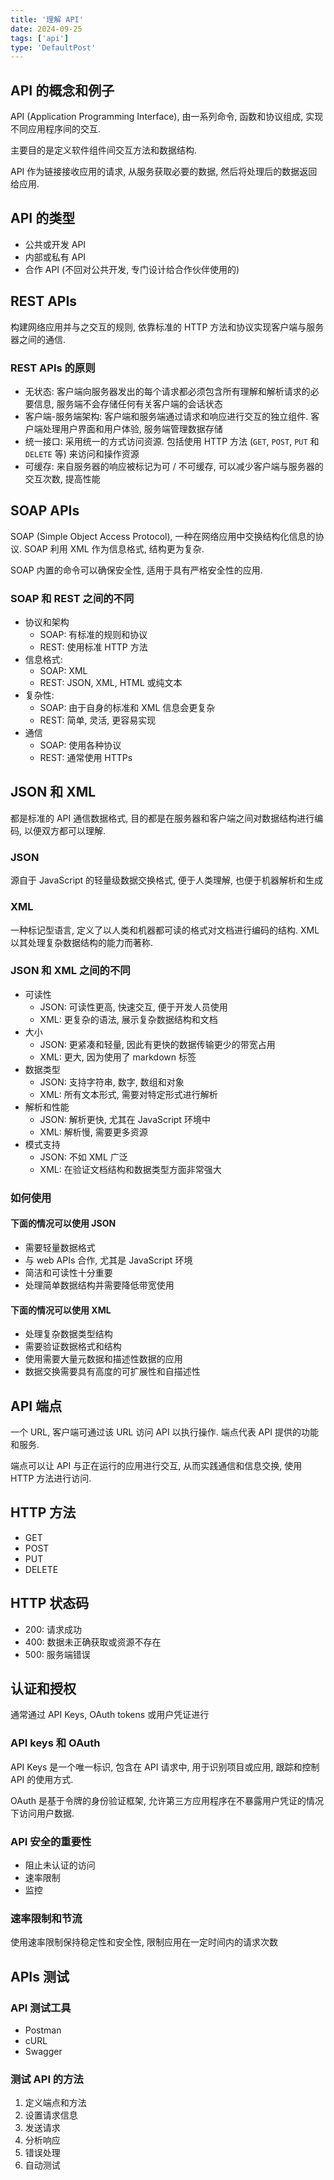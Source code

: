 ```yaml
---
title: '理解 API'
date: 2024-09-25
tags: ['api']
type: 'DefaultPost'
---
```


## API 的概念和例子

API (Application Programming Interface), 由一系列命令, 函数和协议组成, 实现不同应用程序间的交互.

主要目的是定义软件组件间交互方法和数据结构.

API 作为链接接收应用的请求, 从服务获取必要的数据, 然后将处理后的数据返回给应用.

## API 的类型

* 公共或开发 API
* 内部或私有 API
* 合作 API (不回对公共开发, 专门设计给合作伙伴使用的)

## REST APIs

构建网络应用并与之交互的规则, 依靠标准的 HTTP 方法和协议实现客户端与服务器之间的通信.

### REST APIs 的原则

* 无状态: 客户端向服务器发出的每个请求都必须包含所有理解和解析请求的必要信息, 服务端不会存储任何有关客户端的会话状态
* 客户端-服务端架构: 客户端和服务端通过请求和响应进行交互的独立组件. 客户端处理用户界面和用户体验, 服务端管理数据存储
* 统一接口: 采用统一的方式访问资源. 包括使用 HTTP 方法 (`GET`, `POST`, `PUT` 和 `DELETE` 等) 来访问和操作资源
* 可缓存: 来自服务器的响应被标记为可 / 不可缓存, 可以减少客户端与服务器的交互次数, 提高性能

## SOAP APIs

SOAP (Simple Object Access Protocol), 一种在网络应用中交换结构化信息的协议. SOAP 利用 XML 作为信息格式, 结构更为复杂.

SOAP 内置的命令可以确保安全性, 适用于具有严格安全性的应用.

### SOAP 和 REST 之间的不同

* 协议和架构
  * SOAP: 有标准的规则和协议
  * REST: 使用标准 HTTP 方法
* 信息格式:
  * SOAP: XML
  * REST: JSON, XML, HTML 或纯文本
* 复杂性:
  * SOAP: 由于自身的标准和 XML 信息会更复杂
  * REST: 简单, 灵活, 更容易实现
* 通信
  * SOAP: 使用各种协议
  * REST: 通常使用 HTTPs

## JSON 和 XML

都是标准的 API 通信数据格式, 目的都是在服务器和客户端之间对数据结构进行编码, 以便双方都可以理解.

### JSON

源自于 JavaScript 的轻量级数据交换格式, 便于人类理解, 也便于机器解析和生成

### XML

一种标记型语言, 定义了以人类和机器都可读的格式对文档进行编码的结构. XML 以其处理复杂数据结构的能力而著称.

### JSON 和 XML 之间的不同

* 可读性
  * JSON: 可读性更高, 快速交互, 便于开发人员使用
  * XML: 更复杂的语法, 展示复杂数据结构和文档
* 大小
  * JSON: 更紧凑和轻量, 因此有更快的数据传输更少的带宽占用
  * XML: 更大, 因为使用了 markdown 标签
* 数据类型
  * JSON: 支持字符串, 数字, 数组和对象
  * XML: 所有文本形式, 需要对特定形式进行解析
* 解析和性能
  * JSON: 解析更快, 尤其在 JavaScript 环境中
  * XML: 解析慢, 需要更多资源
* 模式支持
  * JSON: 不如 XML 广泛
  * XML: 在验证文档结构和数据类型方面非常强大

### 如何使用

#### 下面的情况可以使用 JSON

* 需要轻量数据格式
* 与 web APIs 合作, 尤其是 JavaScript 环境
* 简洁和可读性十分重要
* 处理简单数据结构并需要降低带宽使用

#### 下面的情况可以使用 XML

* 处理复杂数据类型结构
* 需要验证数据格式和结构
* 使用需要大量元数据和描述性数据的应用
* 数据交换需要具有高度的可扩展性和自描述性

## API 端点

一个 URL, 客户端可通过该 URL 访问 API 以执行操作. 端点代表 API 提供的功能和服务.

端点可以让 API 与正在运行的应用进行交互, 从而实践通信和信息交换, 使用 HTTP 方法进行访问.

## HTTP 方法

* GET
* POST
* PUT
* DELETE

## HTTP 状态码

* 200: 请求成功
* 400: 数据未正确获取或资源不存在
* 500: 服务端错误

## 认证和授权

通常通过 API Keys, OAuth tokens 或用户凭证进行

### API keys 和 OAuth

API Keys 是一个唯一标识, 包含在 API 请求中, 用于识别项目或应用, 跟踪和控制 API 的使用方式.

OAuth 是基于令牌的身份验证框架, 允许第三方应用程序在不暴露用户凭证的情况下访问用户数据.

### API 安全的重要性

* 阻止未认证的访问
* 速率限制
* 监控

### 速率限制和节流

使用速率限制保持稳定性和安全性, 限制应用在一定时间内的请求次数

## APIs 测试

### API 测试工具

* Postman
* cURL
* Swagger

### 测试 API 的方法

1. 定义端点和方法
2. 设置请求信息
3. 发送请求
4. 分析响应
5. 错误处理
6. 自动测试
